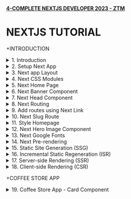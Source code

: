 #### [4-COMPLETE NEXTJS DEVELOPER 2023 - ZTM](/courses/react/4.md)

# NEXTJS TUTORIAL

+INTRODUCTION

<details>
  <summary>1. Introduction </summary>

# Introduction

![image](https://github.com/omeatai/My-Tutorials/assets/32337103/d43dc0a4-431c-4e13-84c7-398544b6327d)
![image](https://github.com/omeatai/My-Tutorials/assets/32337103/9b63b39e-2f56-4aa8-b66f-122d5523c16b)
![image](https://github.com/omeatai/My-Tutorials/assets/32337103/f3a13054-0683-443a-a6ac-c7708f32a536)
![image](https://github.com/omeatai/My-Tutorials/assets/32337103/d3436004-d547-47f5-a5bd-7742a9f30cf4)
![image](https://github.com/omeatai/My-Tutorials/assets/32337103/cbed16b2-2d5f-4b0d-9930-ce13acb7b307)
![image](https://github.com/omeatai/My-Tutorials/assets/32337103/97bb191c-f27a-476b-9bec-8c377b7c839c)
![image](https://github.com/omeatai/My-Tutorials/assets/32337103/691548e8-62ec-41d1-9db4-881dd89b15e0)
![image](https://github.com/omeatai/My-Tutorials/assets/32337103/4611240a-1722-4ab7-93ea-4ab16a12a123)
![image](https://github.com/omeatai/My-Tutorials/assets/32337103/bfce4eb1-16ed-4ad0-a3ba-a271649fb55d)
![image](https://github.com/omeatai/My-Tutorials/assets/32337103/a9679896-0c93-45c6-81d5-e96977afbd22)
![image](https://github.com/omeatai/My-Tutorials/assets/32337103/79dae223-6bbc-4406-b573-be87b40a61bb)
![image](https://github.com/omeatai/My-Tutorials/assets/32337103/b630878c-ffb8-49c6-b881-a1031ae7e21e)
![image](https://github.com/omeatai/My-Tutorials/assets/32337103/e379ab3a-82ca-48f7-8774-98e9f500efcd)
![image](https://github.com/omeatai/My-Tutorials/assets/32337103/1e51fcb5-19e8-420b-8f15-879afb9c8a2a)

# #END</details>

<details>
  <summary>2. Setup Next App </summary>

# Setup Next App

# Create Next App for version 12

```jsb
npx create-next-app@12 <app-name> && cd <app-name> && npm i next@12

npx create-next-app@12 coffee-app && cd coffee-app && npm i next@12
```

# Create Next App for version 13

```jsb
npx create-next-app@latest
yarn create next-app
```

```jsb
What is your project named? coffee-app
Would you like to use TypeScript? No / Yes
Would you like to use ESLint? No / Yes
Would you like to use Tailwind CSS? No / Yes
Would you like to use `src/` directory? No / Yes
Would you like to use App Router? (recommended) No / Yes
Would you like to customize the default import alias (@/*)? No / Yes
What import alias would you like configured? @/*
```

# Upgrading from 12 to 13

```jsb
npm i next@latest react@latest react-dom@latest eslint-config-next@latest
yarn add next@latest react@latest react-dom@latest eslint-config-next@latest
pnpm up next react react-dom eslint-config-next --latest
bun add next@latest react@latest react-dom@latest eslint-config-next@latest
```

# Upgrading to version 12

```jsb
npm install react@latest react-dom@latest
yarn add react@latest react-dom@latest
pnpm update react@latest react-dom@latest
bun add react@latest react-dom@latest

npm install next@12
yarn add next@12
pnpm update next@12
bun add next@12
```

<img width="1298" alt="image" src="https://github.com/omeatai/My-Tutorials/assets/32337103/031bba8c-668b-4064-aaa6-64747fb0356b">


# #END</details>

<details>
  <summary>3. Next app Layout </summary>

# Next app Layout

### [https://github.com/omeatai/x-next-webapp/commit/205dbdd16227c77de5ebab591b2726789c2dcc5b](https://github.com/omeatai/x-next-webapp/commit/205dbdd16227c77de5ebab591b2726789c2dcc5b)

<img width="1014" alt="image" src="https://github.com/omeatai/My-Tutorials/assets/32337103/54ba405b-b53f-4f3a-b42b-5db412e3ca40">
<img width="1014" alt="image" src="https://github.com/omeatai/My-Tutorials/assets/32337103/943a90a2-d3fd-4aad-8721-75d3ce2ddef3">
<img width="1014" alt="image" src="https://github.com/omeatai/My-Tutorials/assets/32337103/9c4fe955-0d54-40b6-9694-455e751f8bb0">
<img width="1298" alt="image" src="https://github.com/omeatai/My-Tutorials/assets/32337103/385d9680-e444-43c4-9da0-d850462ab04e">
<img width="1298" alt="image" src="https://github.com/omeatai/My-Tutorials/assets/32337103/c5bdc508-7bca-4e13-8ad8-fab532b442d4">

# #END</details>

<details>
  <summary>4. Next CSS Modules </summary>

# Next CSS Modules

### [https://github.com/omeatai/x-next-webapp/commit/a477033ea99acebfd8aea802a44bd4b64ba5342a](https://github.com/omeatai/x-next-webapp/commit/a477033ea99acebfd8aea802a44bd4b64ba5342a)

<img width="1014" alt="image" src="https://github.com/omeatai/My-Tutorials/assets/32337103/871600a1-a932-496d-89cb-d32b0a558673">
<img width="1014" alt="image" src="https://github.com/omeatai/My-Tutorials/assets/32337103/d63f0806-7fc6-4302-8cec-4c719cf750be">
<img width="1298" alt="image" src="https://github.com/omeatai/My-Tutorials/assets/32337103/9ac6ea72-355e-4d32-90a7-a208d9ca68a8">

# #END</details>

<details>
  <summary>5. Next Home Page </summary>

# Next Home Page

### [https://github.com/omeatai/x-next-webapp/commit/626c8abd5688b078f128d4baf58d76ef0e81063e](https://github.com/omeatai/x-next-webapp/commit/626c8abd5688b078f128d4baf58d76ef0e81063e)

<img width="1300" alt="image" src="https://github.com/omeatai/My-Tutorials/assets/32337103/6a6e1835-8894-423f-826d-4d0a6651e466">
<img width="1014" alt="image" src="https://github.com/omeatai/My-Tutorials/assets/32337103/c410bfec-928d-4dcf-8d86-ed9db6f8ae4e">
<img width="1014" alt="image" src="https://github.com/omeatai/My-Tutorials/assets/32337103/fe239b76-d0fb-4c6b-8a42-eaa46fb14eb4">
<img width="1014" alt="image" src="https://github.com/omeatai/My-Tutorials/assets/32337103/0f98e617-10c1-466b-aead-9da01eda498e">
<img width="1300" alt="image" src="https://github.com/omeatai/My-Tutorials/assets/32337103/3f4923be-2173-4815-97a2-4a68fb4008db">

# #END</details>

<details>
  <summary>6. Next Banner Component </summary>

# Next Banner Component

### [https://github.com/omeatai/x-next-webapp/commit/00bccabd834fd8dbbce7a4d030a99f02ab267fa2](https://github.com/omeatai/x-next-webapp/commit/00bccabd834fd8dbbce7a4d030a99f02ab267fa2)

<img width="1014" alt="image" src="https://github.com/omeatai/My-Tutorials/assets/32337103/df5c2c5d-f2ef-4f8d-ad9a-227e3244d290">
<img width="1014" alt="image" src="https://github.com/omeatai/My-Tutorials/assets/32337103/fa29f14d-96b1-4cd5-b306-27f39dd1c3d3">
<img width="1014" alt="image" src="https://github.com/omeatai/My-Tutorials/assets/32337103/13985fbd-ba3a-476d-9858-bdc71b530175">
<img width="1014" alt="image" src="https://github.com/omeatai/My-Tutorials/assets/32337103/25c48848-355b-4a90-bf7c-0599a0b4bb4b">
<img width="1299" alt="image" src="https://github.com/omeatai/My-Tutorials/assets/32337103/38bc4f76-0050-40c4-9fef-7466e0d22a17">
<img width="1299" alt="image" src="https://github.com/omeatai/My-Tutorials/assets/32337103/0ce5c47e-31b2-447d-be78-965c4d92e17a">
<img width="1299" alt="image" src="https://github.com/omeatai/My-Tutorials/assets/32337103/a737d0ad-6c24-43ea-9046-f8c2532f195f">

# #END</details>

<details>
  <summary>7. Next Head Component </summary>

# Next Head Component

### [https://github.com/omeatai/x-next-webapp/commit/e760427e22606f731e4c8ddfb6b4d84708149cbc](https://github.com/omeatai/x-next-webapp/commit/e760427e22606f731e4c8ddfb6b4d84708149cbc)

<img width="1014" alt="image" src="https://github.com/omeatai/My-Tutorials/assets/32337103/2598b577-2616-410f-b588-9fb6018007d9">
<img width="1299" alt="image" src="https://github.com/omeatai/My-Tutorials/assets/32337103/0c38d1d8-8f71-4678-880f-cbf12d85c594">

# #END</details>

<details>
  <summary>8. Next Routing </summary>

# Next Routing 

### [https://github.com/omeatai/x-next-webapp/commit/936bef46df6e4365b30b689f41fa7e4e86c9d56e](https://github.com/omeatai/x-next-webapp/commit/936bef46df6e4365b30b689f41fa7e4e86c9d56e)

![image](https://github.com/omeatai/My-Tutorials/assets/32337103/9f1dcbfe-8f50-4e79-bb8e-37c918841fd3)
![image](https://github.com/omeatai/My-Tutorials/assets/32337103/8d31c391-ecee-4c26-98be-43ea235caf99)
<img width="1014" alt="image" src="https://github.com/omeatai/My-Tutorials/assets/32337103/3a9e23ff-3171-4160-8cb7-73278dc04022">
<img width="1014" alt="image" src="https://github.com/omeatai/My-Tutorials/assets/32337103/e59a9f08-ae01-473f-bf7d-9e3cea55014e">
<img width="1014" alt="image" src="https://github.com/omeatai/My-Tutorials/assets/32337103/c8f4f039-b0ee-47c9-ae4b-9c99af36f01b">
<img width="1014" alt="image" src="https://github.com/omeatai/My-Tutorials/assets/32337103/5f557732-6c67-4ffa-8a2b-f5c9cf60eb5d">
<img width="1295" alt="image" src="https://github.com/omeatai/My-Tutorials/assets/32337103/a3948248-1d27-4e65-87b4-7b5aa20ca42d">
<img width="1295" alt="image" src="https://github.com/omeatai/My-Tutorials/assets/32337103/ca62d637-ba35-4df2-8110-7f798bb4fd7c">
<img width="1295" alt="image" src="https://github.com/omeatai/My-Tutorials/assets/32337103/3aee1c32-4761-4005-ad76-c5d5b4c58453">

# #END</details>

<details>
  <summary>9. Add routes using Next Link </summary>

# Add routes using Next Link

### [https://github.com/omeatai/x-next-webapp/commit/cd4814ea22b697d859cd515cd5a9e16b4b320fc2](https://github.com/omeatai/x-next-webapp/commit/cd4814ea22b697d859cd515cd5a9e16b4b320fc2)

![image](https://github.com/omeatai/My-Tutorials/assets/32337103/91b9a2b3-ffe0-4674-8577-c6114ab2bbeb)
<img width="1015" alt="image" src="https://github.com/omeatai/My-Tutorials/assets/32337103/13c82c86-7c08-4497-b6b2-91997191f11b">
<img width="1015" alt="image" src="https://github.com/omeatai/My-Tutorials/assets/32337103/487f3dc8-5920-4b57-af3f-8da29b80399a">
<img width="1295" alt="image" src="https://github.com/omeatai/My-Tutorials/assets/32337103/d481eda6-56ba-4bcf-91b5-4f65aff37431">
<img width="1295" alt="image" src="https://github.com/omeatai/My-Tutorials/assets/32337103/14dc776d-4c16-4c91-80e7-7be3c6df7027">

# #END</details>

<details>
  <summary>10. Next Slug Route  </summary>

# Next Slug Route

### [https://github.com/omeatai/x-next-webapp/commit/96fb2cc0a7066d3969969eb530f52ecf70b952bd](https://github.com/omeatai/x-next-webapp/commit/96fb2cc0a7066d3969969eb530f52ecf70b952bd)

# Install Lodash

```jsb
npm i --save lodash
```

<img width="1295" alt="image" src="https://github.com/omeatai/My-Tutorials/assets/32337103/d574cb83-9a89-42dc-b0c9-4b3dedf72fc0">
<img width="1295" alt="image" src="https://github.com/omeatai/My-Tutorials/assets/32337103/a1320dd2-bffe-4277-acb4-ef68a019991e">
<img width="1295" alt="image" src="https://github.com/omeatai/My-Tutorials/assets/32337103/2a0abf07-e5e7-4b57-9367-20814892ad95">
<img width="1015" alt="image" src="https://github.com/omeatai/My-Tutorials/assets/32337103/3dc6b2dd-8c5c-44dc-bc11-f0f25c5930d9">
<img width="1015" alt="image" src="https://github.com/omeatai/My-Tutorials/assets/32337103/2a01b56a-4a8a-450c-a6ac-4b9cc40b43a6">
<img width="1295" alt="image" src="https://github.com/omeatai/My-Tutorials/assets/32337103/3251bd47-bc94-4258-8b6f-30be0ffbe6a2">
<img width="1295" alt="image" src="https://github.com/omeatai/My-Tutorials/assets/32337103/4b705269-0418-42e3-9f76-66bc39e03d05">

# #END</details>

<details>
  <summary>11. Style Homepage </summary>

# Style Homepage

### [https://github.com/omeatai/x-next-webapp/commit/368037faab54690d2022b86aa559cbafbbb9a754](https://github.com/omeatai/x-next-webapp/commit/368037faab54690d2022b86aa559cbafbbb9a754)

<img width="1013" alt="image" src="https://github.com/omeatai/My-Tutorials/assets/32337103/b8c2345a-54f8-4390-b9b5-3e351bc5c8e2">
<img width="1013" alt="image" src="https://github.com/omeatai/My-Tutorials/assets/32337103/f2ab47b3-266b-4121-bd09-de3d8f8048a4">
<img width="1013" alt="image" src="https://github.com/omeatai/My-Tutorials/assets/32337103/5ab858bf-78b7-4c1e-b228-858347a28e60">
<img width="1013" alt="image" src="https://github.com/omeatai/My-Tutorials/assets/32337103/d98f1bcb-487b-424b-a032-d424fcfa4e50">
<img width="1013" alt="image" src="https://github.com/omeatai/My-Tutorials/assets/32337103/32d44288-0c7c-4da7-ac1d-e1fddd5039ed">
<img width="1285" alt="image" src="https://github.com/omeatai/My-Tutorials/assets/32337103/2b9e1983-6fe0-48f7-ab24-5cdc027bec72">

# #END</details>

<details>
  <summary>12. Next Hero Image Component  </summary>

# Next Hero Image Component

### [https://github.com/omeatai/x-next-webapp/commit/cab6c3af3ce7996a2d79c5584d8870e93d7865b8](https://github.com/omeatai/x-next-webapp/commit/cab6c3af3ce7996a2d79c5584d8870e93d7865b8)

<img width="1275" alt="image" src="https://github.com/omeatai/My-Tutorials/assets/32337103/4af4cee0-5e73-43cc-aab3-08e5111d3530">
<img width="1275" alt="image" src="https://github.com/omeatai/My-Tutorials/assets/32337103/793233b3-47c6-4d1b-9e49-04021e1420bf">
<img width="1275" alt="image" src="https://github.com/omeatai/My-Tutorials/assets/32337103/7514ec08-ad22-4aca-b8d4-4f80830ce4c6">
<img width="1275" alt="image" src="https://github.com/omeatai/My-Tutorials/assets/32337103/abf76ec3-ae45-4a4f-8420-bea4116b3e53">
<img width="1017" alt="image" src="https://github.com/omeatai/My-Tutorials/assets/32337103/38ee4dc6-dde3-4c26-9e28-d5f4546f5125">
<img width="1017" alt="image" src="https://github.com/omeatai/My-Tutorials/assets/32337103/fefb4ce9-f4ca-461d-8449-8c46d05dd39b">
<img width="1287" alt="image" src="https://github.com/omeatai/My-Tutorials/assets/32337103/af69bbb7-d653-4b4a-9861-2fab5fefe95f">

# #END</details>

<details>
  <summary>13. Next Google Fonts  </summary>

# Next Google Fonts

### [https://github.com/omeatai/x-next-webapp/commit/6287e37850702f7631e09cbb28c6366be88c6b8d](https://github.com/omeatai/x-next-webapp/commit/6287e37850702f7631e09cbb28c6366be88c6b8d)

# Custom Document Sample

```js
import { Html, Head, Main, NextScript } from 'next/document'
 
export default function Document() {
  return (
    <Html lang="en">
      <Head>
        <link
          rel="preload"
          href="/fonts/IBMPlexSans-Bold.ttf"
          as="font"
          crossOrigin="anonymous"
        ></link>
        <link
          rel="preload"
          href="/fonts/IBMPlexSans-Regular.ttf"
          as="font"
          crossOrigin="anonymous"
        ></link>
        <link
          rel="preload"
          href="/fonts/IBMPlexSans-SemiBold.ttf"
          as="font"
          crossOrigin="anonymous"
        ></link>
      </Head>
      <body>
        <Main />
        <NextScript />
      </body>
    </Html>
  )
}
```

```js
import Document, { Head, Html, Main, NextScript } from "next/document";

class MyDocument extends Document {
  render() {
    return (
      <Html lang="en">
        <Head>
        <link
          rel="preload"
          href="/fonts/IBMPlexSans-Bold.ttf"
          as="font"
          crossOrigin="anonymous"
        ></link>
        <link
          rel="preload"
          href="/fonts/IBMPlexSans-Regular.ttf"
          as="font"
          crossOrigin="anonymous"
        ></link>
        <link
          rel="preload"
          href="/fonts/IBMPlexSans-SemiBold.ttf"
          as="font"
          crossOrigin="anonymous"
        ></link>
      </Head>
        <body>
          <Main></Main>
          <NextScript />
        </body>
      </Html>
    );
  }
}

export default MyDocument;
```

<img width="1287" alt="image" src="https://github.com/omeatai/My-Tutorials/assets/32337103/040d266a-fa7d-40f2-9a84-47148a0cbfb4">
<img width="1287" alt="image" src="https://github.com/omeatai/My-Tutorials/assets/32337103/c24838b8-37b5-4532-9f08-386f53409ee2">
<img width="1044" alt="image" src="https://github.com/omeatai/My-Tutorials/assets/32337103/5171dfeb-6b5e-42f6-bd63-c1419f9110a8">
<img width="1291" alt="image" src="https://github.com/omeatai/My-Tutorials/assets/32337103/a8401544-bb0d-44d8-b260-15e0bb3dcd66">
<img width="1291" alt="image" src="https://github.com/omeatai/My-Tutorials/assets/32337103/4829113a-07bd-4e4f-aee8-d50504de54d7">
<img width="1015" alt="image" src="https://github.com/omeatai/My-Tutorials/assets/32337103/12041b4b-e79d-4114-a17b-763f7a7791d1">
<img width="1015" alt="image" src="https://github.com/omeatai/My-Tutorials/assets/32337103/d43dcb8f-e299-4543-b7a6-bbb8968e97ff">
<img width="1015" alt="image" src="https://github.com/omeatai/My-Tutorials/assets/32337103/1d4c9cb0-7ffe-45dc-a78c-901b429fb6cd">
<img width="1291" alt="image" src="https://github.com/omeatai/My-Tutorials/assets/32337103/857d5e9a-c1dd-4cfc-ba3c-b6078f86e8ed">
<img width="1291" alt="image" src="https://github.com/omeatai/My-Tutorials/assets/32337103/9e82152c-e7f6-4973-bf1d-84b9058db810">
<img width="1291" alt="image" src="https://github.com/omeatai/My-Tutorials/assets/32337103/d8347a61-8804-4682-b3d5-f616cfb9c0c9">

# #END</details>

<details>
  <summary>14. Next Pre-rendering  </summary>

# Next Pre-rendering

![image](https://github.com/omeatai/My-Tutorials/assets/32337103/e196f6ee-676d-4eb5-b81b-d50d40ffd817)
![image](https://github.com/omeatai/My-Tutorials/assets/32337103/a5742603-5635-4f8a-b4c8-48b46cc7625b)
![image](https://github.com/omeatai/My-Tutorials/assets/32337103/14e2de3f-c881-493d-90c5-51cfab4f5337)
![image](https://github.com/omeatai/My-Tutorials/assets/32337103/33756400-b6ce-457d-baa2-a50ed0475660)
![image](https://github.com/omeatai/My-Tutorials/assets/32337103/30ebd3a9-eee8-4617-8656-c50c6ba771ef)
![image](https://github.com/omeatai/My-Tutorials/assets/32337103/2f847285-e937-4065-b218-c1f3e3e76189)
![image](https://github.com/omeatai/My-Tutorials/assets/32337103/8b9858c5-7ebc-417c-a9dd-76c40bf0ed87)
![image](https://github.com/omeatai/My-Tutorials/assets/32337103/fd5f4b68-c7f8-4994-9690-5e7aa0d5bc11)
![image](https://github.com/omeatai/My-Tutorials/assets/32337103/f081e628-6347-46fb-9ba7-a03015b11cfe)
![image](https://github.com/omeatai/My-Tutorials/assets/32337103/d27d2501-9c0b-4ad6-8dba-c541ab4018c7)

# #END</details>

<details>
  <summary>15. Static Site Generation (SSG) </summary>

# Static Site Generation (SSG)

![image](https://github.com/omeatai/My-Tutorials/assets/32337103/10373d28-9355-4d41-94ea-5417f46b8780)
![image](https://github.com/omeatai/My-Tutorials/assets/32337103/cbf625df-8abc-4dab-904a-454a0d40a23c)
![image](https://github.com/omeatai/My-Tutorials/assets/32337103/7be38c5e-2c6f-4dd4-a79a-8b4a64cf0746)

# #END</details>

<details>
  <summary>16. Incremental Static Regeneration (ISR) </summary>

# Incremental Static Regeneration (ISR)

![image](https://github.com/omeatai/My-Tutorials/assets/32337103/fb966874-5596-41de-9eee-7c50fa94d61e)
![image](https://github.com/omeatai/My-Tutorials/assets/32337103/6c245e3d-291c-4dbb-95b6-110716260c19)

# #END</details>

<details>
  <summary>17. Server-side Rendering (SSR) </summary>

# Server-side Rendering (SSR)

![image](https://github.com/omeatai/My-Tutorials/assets/32337103/c0b86b70-1094-4c05-8c9b-04ef458b4a9d)
![image](https://github.com/omeatai/My-Tutorials/assets/32337103/0bd0ad7b-2f0c-44d6-9d24-da79b2957276)

# #END</details>

<details>
  <summary>18. Client-side Rendering (CSR) </summary>

# Client-side Rendering (CSR)

![image](https://github.com/omeatai/My-Tutorials/assets/32337103/255a5133-ca6a-4e3e-9160-19f77c931ed8)
![image](https://github.com/omeatai/My-Tutorials/assets/32337103/34fc5a4d-52c9-4497-95db-4a85c5e0bf26)
![image](https://github.com/omeatai/My-Tutorials/assets/32337103/c4b3b458-4ee3-4eef-9472-a8b5a8301035)
![image](https://github.com/omeatai/My-Tutorials/assets/32337103/507bbe96-12b8-455c-aa1e-624f94ccb708)

# #END</details>

+COFFEE STORE APP

<details>
  <summary>19. Coffee Store App - Card Component </summary>

# Coffee Store App - Card Component

![image](https://github.com/omeatai/My-Tutorials/assets/32337103/c7fb9b80-3bd0-4e5b-a841-02d5e06e4ad2)
![image](https://github.com/omeatai/My-Tutorials/assets/32337103/9f5b9990-ce84-4e7e-ae5b-f1c0b6c71eb6)


```js

```

```js

```

```js

```

```js

```

```js

```

```js

```

```js

```

```js

```

```js

```

```js

```

```js

```

```js

```

```js

```


</details>
